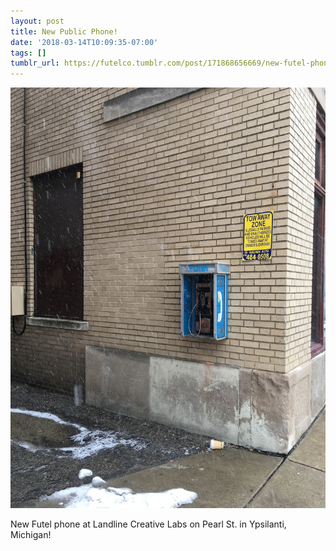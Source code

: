 ```yaml
---
layout: post
title: New Public Phone!
date: '2018-03-14T10:09:35-07:00'
tags: []
tumblr_url: https://futelco.tumblr.com/post/171868656669/new-futel-phone-at-landline-creative-labs-on-pearl
---
```

 ![](/images/blog/tumblr_p5lbnzWFwo1th5ccio1_1280.jpg)  

New Futel phone at Landline Creative Labs on Pearl St. in Ypsilanti, Michigan!

